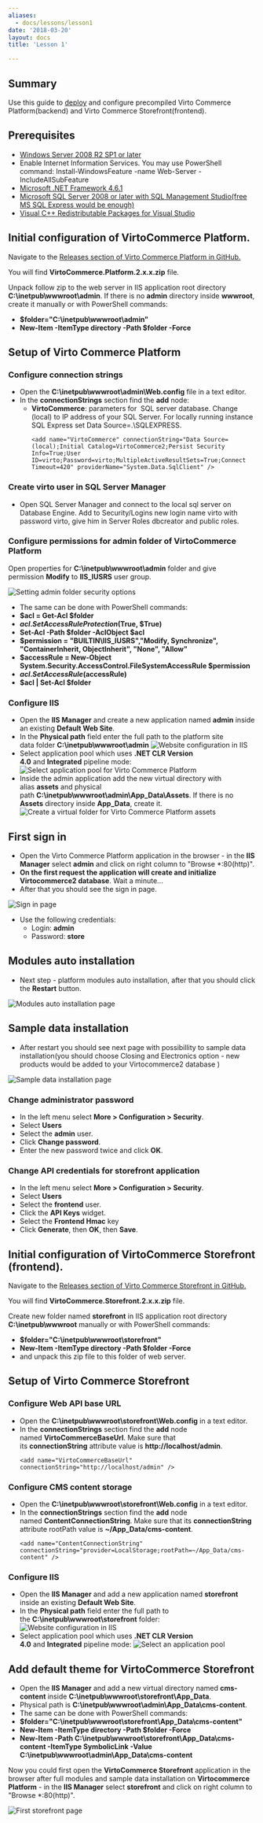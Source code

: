 ```yaml
---
aliases:
  - docs/lessons/lesson1
date: '2018-03-20'
layout: docs
title: 'Lesson 1'

---
```

## Summary

Use this guide to <a class="crosslink" href="https://virtocommerce.com/ecommerce-hosting" target="_blank">deploy</a> and configure precompiled Virto Commerce Platform(backend) and Virto Commerce Storefront(frontend).

## Prerequisites

* <a href="https://www.microsoft.com/en-us/evalcenter/evaluate-windows-server-2016" target="_blank">Windows Server 2008 R2 SP1 or later</a>
* Enable Internet Information Services. You may use PowerShell command: Install-WindowsFeature -name Web-Server -IncludeAllSubFeature
* <a href="https://www.microsoft.com/en-us/download/details.aspx?id=49981" target="_blank">Microsoft .NET Framework 4.6.1</a>
* <a href="https://www.microsoft.com/en-us/evalcenter/evaluate-sql-server-2017-rtm" target="_blank">Microsoft SQL Server 2008 or later with SQL Management Studio(free MS SQL Express would be enough)</a>
* <a href="https://go.microsoft.com/fwlink/?LinkId=746572" target="_blank">Visual C++ Redistributable Packages for Visual Studio</a>

## Initial configuration of VirtoCommerce Platform.

Navigate to the <a href="https://github.com/VirtoCommerce/vc-platform/releases" rel="nofollow">Releases section of Virto Commerce Platform in GitHub.</a>

You will find **VirtoCommerce.Platform.2.x.x.zip** file.

Unpack follow zip to the web server in IIS application root directory **C:\inetpub\wwwroot\admin**. If there is no **admin** directory inside **wwwroot**, create it manually or with PowerShell commands:
* **$folder="C:\inetpub\wwwroot\admin"**
* **New-Item -ItemType directory -Path $folder -Force**

## Setup of Virto Commerce Platform

### Configure connection strings

* Open the **C:\inetpub\wwwroot\admin\Web.config** file in a text editor.
* In the **connectionStrings** section find the **add** node:
  * **VirtoCommerce**: parameters for  SQL server database. Change (local) to IP address of your SQL Server. For locally running instance SQL Express set Data Source=.\SQLEXPRESS. 
    ```
    <add name="VirtoCommerce" connectionString="Data Source=(local);Initial Catalog=VirtoCommerce2;Persist Security Info=True;User ID=virto;Password=virto;MultipleActiveResultSets=True;Connect Timeout=420" providerName="System.Data.SqlClient" />
    ```

### Create virto user in SQL Server Manager

* Open SQL Server Manager and connect to the local sql server on Database Engine. Add to Security/Logins new login name virto with password virto, give him in Server Roles dbcreator and public roles.

### Configure permissions for admin folder of VirtoCommerce Platform

Open properties for **C:\inetpub\wwwroot\admin** folder and give permission **Modify** to **IIS_IUSRS** user group.

![Setting admin folder security options](../../../pages/assets/images/docs/iis_iusrs-rights-on-admin-folder.png "Setting admin folder security options")
* The same can be done with PowerShell commands:
* **$acl = Get-Acl $folder**
* **$acl.SetAccessRuleProtection($True, $True)**
* **Set-Acl -Path $folder -AclObject $acl**
* **$permission = "BUILTIN\IIS_IUSRS","Modify, Synchronize", "ContainerInherit, ObjectInherit", "None", "Allow"**
* **$accessRule = New-Object System.Security.AccessControl.FileSystemAccessRule $permission**
* **$acl.SetAccessRule($accessRule)**
* **$acl | Set-Acl $folder**

### Configure IIS

* Open the **IIS Manager** and create a new application named **admin** inside an existing **Default Web Site**.
* In the **Physical path** field enter the full path to the platform site data folder **C:\inetpub\wwwroot\admin**
![Website configuration in IIS](../../../pages/assets/images/docs/add-admin-application-binaries.png "Website configuration in IIS")
* Select application pool which uses **.NET CLR Version 4.0** and **Integrated** pipeline mode:
![Select application pool for Virto Commerce Platform](../../../pages/assets/images/docs/image2015-3-19_9-39-32.png "Select application pool for Virto Commerce Platform")
* Inside the admin application add the new virtual directory with alias **assets** and physical path **C:\inetpub\wwwroot\admin\App_Data\Assets**. If there is no **Assets** directory inside **App_Data**, create it.
![Create a virtual folder for Virto Commerce Platform assets](../../../pages/assets/images/docs/create-platform-assets-virtual-folder-binaries.png "Create a virtual folder for Virto Commerce Platform assets")

## First sign in

* Open the Virto Commerce Platform application in the browser - in  the **IIS Manager** select **admin** and click on right column to "Browse *:80(http)".
* **On the first request the application will create and initialize Virtocommerce2 database**. Wait a minute...
* After that you should see the sign in page.

![Sign in page](../../../pages/assets/images/docs/platform-first-sign-in-page.png "Sign in page")
* Use the following credentials:
  * Login: **admin**
  * Password: **store**

## Modules auto installation

* Next step - platform modules auto installation, after that you should click the **Restart** button.

![Modules auto installation page](../../../pages/assets/images/docs/modules-auto-installation-page.png "Modules auto installation page")

## Sample data installation

* After restart you should see next page with possibillity to sample data installation(you should choose Closing and Electronics option - new products would be added to your Virtocommerce2 database )

![Sample data installation page](../../../pages/assets/images/docs/sample-data-installation-page.png "Sample data installation page")

### Change administrator password

* In the left menu select **More > Configuration > Security**.
* Select **Users**
* Select the **admin** user.
* Click **Change password**.
* Enter the new password twice and click **OK**.

### Change API credentials for storefront application

* In the left menu select **More > Configuration > Security**.
* Select **Users**
* Select the **frontend** user.
* Click the **API Keys** widget.
* Select the **Frontend Hmac** key
* Click **Generate**, then **OK**, then **Save**.

## Initial configuration of VirtoCommerce Storefront (frontend).

Navigate to the <a href="https://github.com/VirtoCommerce/vc-storefront/releases">Releases section of Virto Commerce Storefront in GitHub.</a>

You will find **VirtoCommerce.Storefront.2.x.x.zip** file.

Create new folder named **storefront** in IIS application root directory **C:\inetpub\wwwroot** manually or with PowerShell commands:
* **$folder="C:\inetpub\wwwroot\storefront"**
* **New-Item -ItemType directory -Path $folder -Force**
* and unpack this zip file to this folder of web server.

## Setup of Virto Commerce Storefront

### Configure Web API base URL

* Open the **C:\inetpub\wwwroot\storefront\Web.config** in a text editor.
* In the **connectionStrings** section find the **add** node named **VirtoCommerceBaseUrl**. Make sure that its **connectionString** attribute value is **http://localhost/admin**. 
    ```
    <add name="VirtoCommerceBaseUrl" connectionString="http://localhost/admin" />
    ```

### Configure CMS content storage

* Open the **C:\inetpub\wwwroot\storefront\Web.config** in a text editor.
* In the **connectionStrings** section find the **add** node named **ContentConnectionString**. Make sure that its **connectionString** attribute rootPath value is **~/App_Data/cms-content**.
    ```
    <add name="ContentConnectionString" connectionString="provider=LocalStorage;rootPath=~/App_Data/cms-content" />
    ```
 
### Configure IIS

* Open the **IIS Manager** and add a new application named **storefront** inside an existing **Default Web Site**.
* In the **Physical path** field enter the full path to the **C:\inetpub\wwwroot\storefront** folder:
![Website configuration in IIS](../../../pages/assets/images/docs/add-storefront-website.png "Website configuration in IIS")
* Select application pool which uses **.NET CLR Version 4.0** and **Integrated** pipeline mode:
![Select an application pool](../../../pages/assets/images/docs/image2016-4-29_17-20-13.png "Select an application pool")

## Add default themе for **VirtoCommerce Storefront** 

* Open the **IIS Manager** and add a new virtual directory named **cms-content** inside **C:\inetpub\wwwroot\storefront\App_Data**.
* Physical path is **C:\inetpub\wwwroot\admin\App_Data\cms-content**.
* The same can be done with PowerShell commands:
* **$folder="C:\inetpub\wwwroot\storefront\App_Data\cms-content"**
* **New-Item -ItemType directory -Path $folder -Force**
* **New-Item -Path C:\inetpub\wwwroot\storefront\App_Data\cms-content -ItemType SymbolicLink -Value C:\inetpub\wwwroot\admin\App_Data\cms-content**

Now you could first open the **VirtoCommerce Storefront** application in the browser after full modules and sample data installation on **Virtocommerce Platform** - in  the **IIS Manager** select **storefront** and click on right column to "Browse *:80(http)".

![First storefront page](../../../pages/assets/images/docs/storefront.png "First storefront page")

